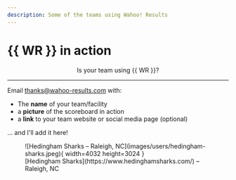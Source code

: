 ```yaml
---
description: Some of the teams using Wahoo! Results
---
```

# {{ WR }} in action

<div class="mygrid" markdown>

<div class="mycard" markdown>
<div style="text-align:center" markdown>
Is your team using {{ WR }}?
</div>

---

Email <thanks@wahoo-results.com> with:

- The **name** of your team/facility
- a **picture** of the scoreboard in action
- a **link** to your team website or social media page (optional)

... and I'll add it here!
</div>

<!-- markdownlint-disable MD013 -->
<div class="mycard" markdown>
<figure markdown>
![Hedingham Sharks &ndash; Raleigh, NC](images/users/hedingham-sharks.jpeg){ width=4032 height=3024 }
<figcaption markdown>[Hedingham Sharks](https://www.hedinghamsharks.com/) &ndash; Raleigh, NC</figcaption>
</figure>
</div>

</div>
